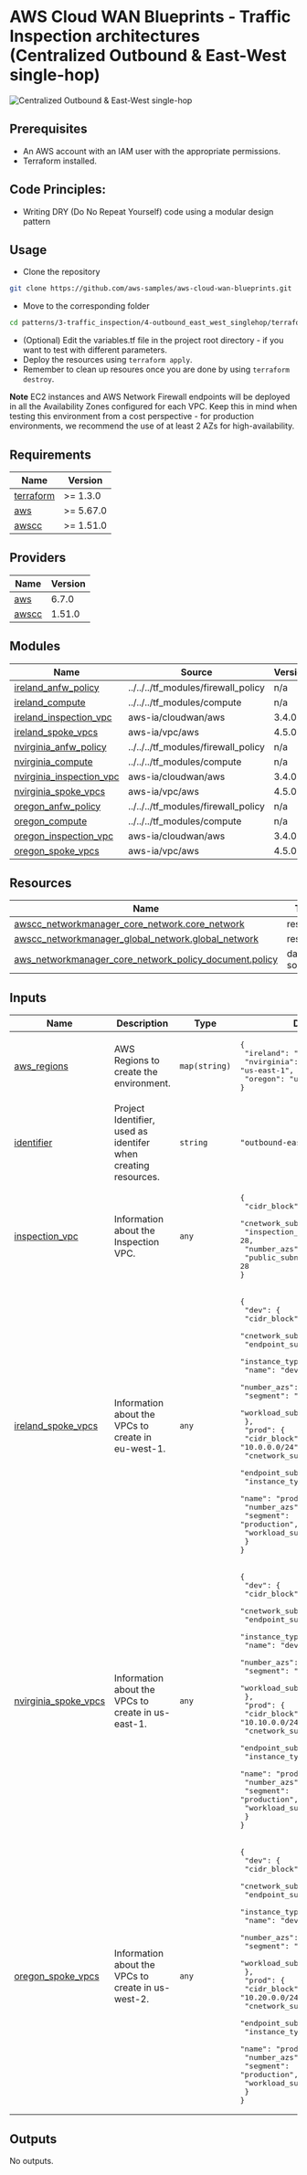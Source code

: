 <!-- BEGIN_TF_DOCS -->
# AWS Cloud WAN Blueprints - Traffic Inspection architectures (Centralized Outbound & East-West single-hop)

![Centralized Outbound & East-West single-hop](../../../../images/patterns\_outbound\_eastwest\_singlehop.png)

## Prerequisites
- An AWS account with an IAM user with the appropriate permissions.
- Terraform installed.

## Code Principles:
- Writing DRY (Do No Repeat Yourself) code using a modular design pattern

## Usage
- Clone the repository

```bash
git clone https://github.com/aws-samples/aws-cloud-wan-blueprints.git
```

- Move to the corresponding folder

```bash
cd patterns/3-traffic_inspection/4-outbound_east_west_singlehop/terraform
```

- (Optional) Edit the variables.tf file in the project root directory - if you want to test with different parameters.
- Deploy the resources using `terraform apply`.
- Remember to clean up resoures once you are done by using `terraform destroy`.

**Note** EC2 instances and AWS Network Firewall endpoints will be deployed in all the Availability Zones configured for each VPC. Keep this in mind when testing this environment from a cost perspective - for production environments, we recommend the use of at least 2 AZs for high-availability.

## Requirements

| Name | Version |
|------|---------|
| <a name="requirement_terraform"></a> [terraform](#requirement\_terraform) | >= 1.3.0 |
| <a name="requirement_aws"></a> [aws](#requirement\_aws) | >= 5.67.0 |
| <a name="requirement_awscc"></a> [awscc](#requirement\_awscc) | >= 1.51.0 |

## Providers

| Name | Version |
|------|---------|
| <a name="provider_aws"></a> [aws](#provider\_aws) | 6.7.0 |
| <a name="provider_awscc"></a> [awscc](#provider\_awscc) | 1.51.0 |

## Modules

| Name | Source | Version |
|------|--------|---------|
| <a name="module_ireland_anfw_policy"></a> [ireland\_anfw\_policy](#module\_ireland\_anfw\_policy) | ../../../tf_modules/firewall_policy | n/a |
| <a name="module_ireland_compute"></a> [ireland\_compute](#module\_ireland\_compute) | ../../../tf_modules/compute | n/a |
| <a name="module_ireland_inspection_vpc"></a> [ireland\_inspection\_vpc](#module\_ireland\_inspection\_vpc) | aws-ia/cloudwan/aws | 3.4.0 |
| <a name="module_ireland_spoke_vpcs"></a> [ireland\_spoke\_vpcs](#module\_ireland\_spoke\_vpcs) | aws-ia/vpc/aws | 4.5.0 |
| <a name="module_nvirginia_anfw_policy"></a> [nvirginia\_anfw\_policy](#module\_nvirginia\_anfw\_policy) | ../../../tf_modules/firewall_policy | n/a |
| <a name="module_nvirginia_compute"></a> [nvirginia\_compute](#module\_nvirginia\_compute) | ../../../tf_modules/compute | n/a |
| <a name="module_nvirginia_inspection_vpc"></a> [nvirginia\_inspection\_vpc](#module\_nvirginia\_inspection\_vpc) | aws-ia/cloudwan/aws | 3.4.0 |
| <a name="module_nvirginia_spoke_vpcs"></a> [nvirginia\_spoke\_vpcs](#module\_nvirginia\_spoke\_vpcs) | aws-ia/vpc/aws | 4.5.0 |
| <a name="module_oregon_anfw_policy"></a> [oregon\_anfw\_policy](#module\_oregon\_anfw\_policy) | ../../../tf_modules/firewall_policy | n/a |
| <a name="module_oregon_compute"></a> [oregon\_compute](#module\_oregon\_compute) | ../../../tf_modules/compute | n/a |
| <a name="module_oregon_inspection_vpc"></a> [oregon\_inspection\_vpc](#module\_oregon\_inspection\_vpc) | aws-ia/cloudwan/aws | 3.4.0 |
| <a name="module_oregon_spoke_vpcs"></a> [oregon\_spoke\_vpcs](#module\_oregon\_spoke\_vpcs) | aws-ia/vpc/aws | 4.5.0 |

## Resources

| Name | Type |
|------|------|
| [awscc_networkmanager_core_network.core_network](https://registry.terraform.io/providers/hashicorp/awscc/latest/docs/resources/networkmanager_core_network) | resource |
| [awscc_networkmanager_global_network.global_network](https://registry.terraform.io/providers/hashicorp/awscc/latest/docs/resources/networkmanager_global_network) | resource |
| [aws_networkmanager_core_network_policy_document.policy](https://registry.terraform.io/providers/hashicorp/aws/latest/docs/data-sources/networkmanager_core_network_policy_document) | data source |

## Inputs

| Name | Description | Type | Default | Required |
|------|-------------|------|---------|:--------:|
| <a name="input_aws_regions"></a> [aws\_regions](#input\_aws\_regions) | AWS Regions to create the environment. | `map(string)` | <pre>{<br/>  "ireland": "eu-west-1",<br/>  "nvirginia": "us-east-1",<br/>  "oregon": "us-west-2"<br/>}</pre> | no |
| <a name="input_identifier"></a> [identifier](#input\_identifier) | Project Identifier, used as identifer when creating resources. | `string` | `"outbound-eastwest-singlehop"` | no |
| <a name="input_inspection_vpc"></a> [inspection\_vpc](#input\_inspection\_vpc) | Information about the Inspection VPC. | `any` | <pre>{<br/>  "cidr_block": "10.100.0.0/16",<br/>  "cnetwork_subnet_netmask": 28,<br/>  "inspection_subnet_netmask": 28,<br/>  "number_azs": 2,<br/>  "public_subnet_netmask": 28<br/>}</pre> | no |
| <a name="input_ireland_spoke_vpcs"></a> [ireland\_spoke\_vpcs](#input\_ireland\_spoke\_vpcs) | Information about the VPCs to create in eu-west-1. | `any` | <pre>{<br/>  "dev": {<br/>    "cidr_block": "10.0.1.0/24",<br/>    "cnetwork_subnet_netmask": 28,<br/>    "endpoint_subnet_netmask": 28,<br/>    "instance_type": "t2.micro",<br/>    "name": "dev-eu-west-1",<br/>    "number_azs": 2,<br/>    "segment": "development",<br/>    "workload_subnet_netmask": 28<br/>  },<br/>  "prod": {<br/>    "cidr_block": "10.0.0.0/24",<br/>    "cnetwork_subnet_netmask": 28,<br/>    "endpoint_subnet_netmask": 28,<br/>    "instance_type": "t2.micro",<br/>    "name": "prod-eu-west-1",<br/>    "number_azs": 2,<br/>    "segment": "production",<br/>    "workload_subnet_netmask": 28<br/>  }<br/>}</pre> | no |
| <a name="input_nvirginia_spoke_vpcs"></a> [nvirginia\_spoke\_vpcs](#input\_nvirginia\_spoke\_vpcs) | Information about the VPCs to create in us-east-1. | `any` | <pre>{<br/>  "dev": {<br/>    "cidr_block": "10.10.1.0/24",<br/>    "cnetwork_subnet_netmask": 28,<br/>    "endpoint_subnet_netmask": 28,<br/>    "instance_type": "t2.micro",<br/>    "name": "dev-us-east-1",<br/>    "number_azs": 2,<br/>    "segment": "development",<br/>    "workload_subnet_netmask": 28<br/>  },<br/>  "prod": {<br/>    "cidr_block": "10.10.0.0/24",<br/>    "cnetwork_subnet_netmask": 28,<br/>    "endpoint_subnet_netmask": 28,<br/>    "instance_type": "t2.micro",<br/>    "name": "prod-us-east-1",<br/>    "number_azs": 2,<br/>    "segment": "production",<br/>    "workload_subnet_netmask": 28<br/>  }<br/>}</pre> | no |
| <a name="input_oregon_spoke_vpcs"></a> [oregon\_spoke\_vpcs](#input\_oregon\_spoke\_vpcs) | Information about the VPCs to create in us-west-2. | `any` | <pre>{<br/>  "dev": {<br/>    "cidr_block": "10.20.1.0/24",<br/>    "cnetwork_subnet_netmask": 28,<br/>    "endpoint_subnet_netmask": 28,<br/>    "instance_type": "t2.micro",<br/>    "name": "dev-us-west-2",<br/>    "number_azs": 2,<br/>    "segment": "development",<br/>    "workload_subnet_netmask": 28<br/>  },<br/>  "prod": {<br/>    "cidr_block": "10.20.0.0/24",<br/>    "cnetwork_subnet_netmask": 28,<br/>    "endpoint_subnet_netmask": 28,<br/>    "instance_type": "t2.micro",<br/>    "name": "prod-us-west-2",<br/>    "number_azs": 2,<br/>    "segment": "production",<br/>    "workload_subnet_netmask": 28<br/>  }<br/>}</pre> | no |

## Outputs

No outputs.
<!-- END_TF_DOCS -->